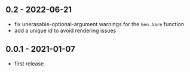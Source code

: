 ## 0.2 - 2022-06-21

- fix unerasable-optional-argument warnings for the `Gen.bare` function
- add a unique id to avoid rendering issues

## 0.0.1 - 2021-01-07

- first release
